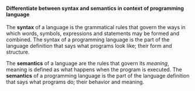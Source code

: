#### Differentiate between syntax and semantics in context of programming language

The **syntax** of a language is the grammatical rules that govern the ways in which words, symbols, expressions and statements may be formed and combined. 
The syntax of a programming language is the part of the language definition that says what programs look like; their form and structure.

The **semantics** of a language are the rules that govern its *meaning*, meaning is defined as what happens when the program is executed. The **semantics** of a programming language is the part of the language definition that says what programs do; their behavior and meaning.

